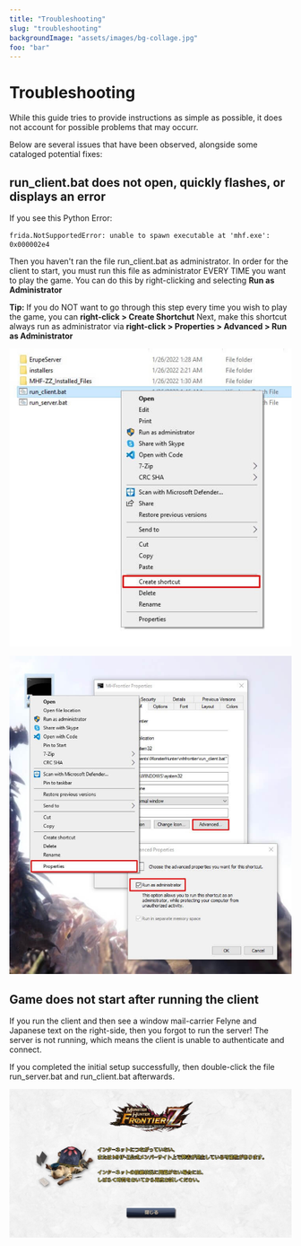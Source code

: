 ```yaml
---
title: "Troubleshooting"
slug: "troubleshooting"
backgroundImage: "assets/images/bg-collage.jpg"
foo: "bar"
---
```

# Troubleshooting

While this guide tries to provide instructions as simple as possible, it does not account for possible problems that may occurr.

Below are several issues that have been observed, alongside some cataloged potential fixes:

## run_client.bat does not open, quickly flashes, or displays an error

If you see this Python Error:

```
frida.NotSupportedError: unable to spawn executable at 'mhf.exe': 0x000002e4
```

Then you haven't ran the file run_client.bat as administrator. In order for the client to start, you must run this file as administrator EVERY TIME you want to play the game. You can do this by right-clicking and selecting **Run as Administrator**

**Tip:** If you do NOT want to go through this step every time you wish to play the game, you can **right-click > Create Shortchut** Next, make this shortcut always run as administrator via **right-click > Properties > Advanced > Run as Administrator**

![create shortcut](assets/images/troubleshooting-create-client-shortcut-0.jpg)

![run shortcut as admin](assets/images/troubleshooting-create-client-shortcut-1.jpg)

## Game does not start after running the client

If you run the client and then see a window mail-carrier Felyne and Japanese text on the right-side, then you forgot to run the server! The server is not running, which means the client is unable to authenticate and connect.

If you completed the initial setup successfully, then double-click the file run_server.bat and run_client.bat afterwards.

![felyne that has fallen and can't get up](assets/images/troubleshooting-servers-down.jpg)
